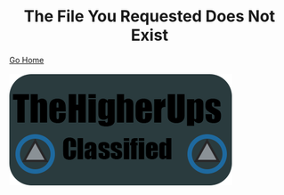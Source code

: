 
<html>
 <body>
<h1 style="text-align:center">The File You Requested Does Not Exist</h1>
<a href="http://cdn.thehigherups.org" style="font-size:20; text-align:center">Go Home</a>
<br>
<br>
<img style="text-align:center" src="/logo.png">
  </body>
  </html>
